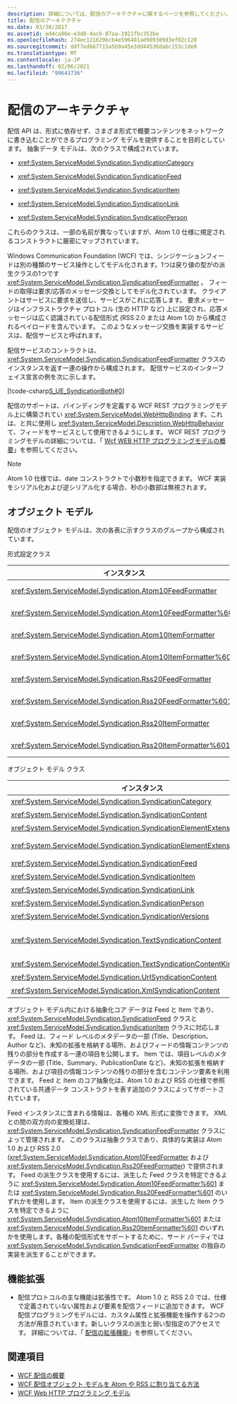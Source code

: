 ```yaml
---
description: 詳細については、配信のアーキテクチャに関するページを参照してください。
title: 配信のアーキテクチャ
ms.date: 03/30/2017
ms.assetid: ed4ca86e-e3d8-4acb-87aa-1921fbc353be
ms.openlocfilehash: 274ec121629bcb4e596401ad989309d3ef02c128
ms.sourcegitcommit: ddf7edb67715a5b9a45e3dd44536dabc153c1de0
ms.translationtype: MT
ms.contentlocale: ja-JP
ms.lasthandoff: 02/06/2021
ms.locfileid: "99643736"
---
```

# <a name="architecture-of-syndication"></a>配信のアーキテクチャ

配信 API は、形式に依存せず、さまざま形式で概要コンテンツをネットワークに書き込むことができるプログラミング モデルを提供することを目的としています。 抽象データ モデルは、次のクラスで構成されています。  
  
- <xref:System.ServiceModel.Syndication.SyndicationCategory>  
  
- <xref:System.ServiceModel.Syndication.SyndicationFeed>  
  
- <xref:System.ServiceModel.Syndication.SyndicationItem>  
  
- <xref:System.ServiceModel.Syndication.SyndicationLink>  
  
- <xref:System.ServiceModel.Syndication.SyndicationPerson>  
  
 これらのクラスは、一部の名前が異なっていますが、Atom 1.0 仕様に規定されるコンストラクトに厳密にマップされています。  
  
 Windows Communication Foundation (WCF) では、シンジケーションフィードは別の種類のサービス操作としてモデル化されます。1つは戻り値の型がの派生クラスの1つです <xref:System.ServiceModel.Syndication.SyndicationFeedFormatter> 。 フィードの取得は要求/応答のメッセージ交換としてモデル化されています。 クライアントはサービスに要求を送信し、サービスがこれに応答します。 要求メッセージはインフラストラクチャ プロトコル (生の HTTP など) 上に設定され、応答メッセージは広く認識されている配信形式 (RSS 2.0 または Atom 1.0) から構成されるペイロードを含んでいます。 このようなメッセージ交換を実装するサービスは、配信サービスと呼ばれます。  
  
 配信サービスのコントラクトは、<xref:System.ServiceModel.Syndication.SyndicationFeedFormatter> クラスのインスタンスを返す一連の操作から構成されます。 配信サービスのインターフェイス宣言の例を次に示します。  
  
 [!code-csharp[S_UE_SyndicationBoth#0](../../../../samples/snippets/csharp/VS_Snippets_CFX/s_ue_syndicationboth/cs/service.cs#0)]  
  
 配信のサポートは、バインディングを定義する WCF REST プログラミングモデル上に構築されてい <xref:System.ServiceModel.WebHttpBinding> ます。これは、と共に使用し <xref:System.ServiceModel.Description.WebHttpBehavior> て、フィードをサービスとして使用できるようにします。 WCF REST プログラミングモデルの詳細については、「 [Wcf WEB HTTP プログラミングモデルの概要](wcf-web-http-programming-model-overview.md)」を参照してください。  
  
> [!NOTE]
> Atom 1.0 仕様では、date コンストラクトで小数秒を指定できます。 WCF 実装をシリアル化および逆シリアル化する場合、秒の小数部は無視されます。  
  
## <a name="object-model"></a>オブジェクト モデル  

 配信のオブジェクト モデルは、次の各表に示すクラスのグループから構成されています。  
  
 形式設定クラス  
  
|インスタンス|説明|  
|-----------|-----------------|  
|<xref:System.ServiceModel.Syndication.Atom10FeedFormatter>|<xref:System.ServiceModel.Syndication.SyndicationFeed> インスタンスを Atom 1.0 形式にシリアル化するクラス。|  
|<xref:System.ServiceModel.Syndication.Atom10FeedFormatter%601>|<xref:System.ServiceModel.Syndication.SyndicationFeed> 派生クラスを Atom 1.0 形式にシリアル化するクラス。|  
|<xref:System.ServiceModel.Syndication.Atom10ItemFormatter>|<xref:System.ServiceModel.Syndication.SyndicationItem> インスタンスを Atom 1.0 形式にシリアル化するクラス。|  
|<xref:System.ServiceModel.Syndication.Atom10ItemFormatter%601>|<xref:System.ServiceModel.Syndication.SyndicationItem> 派生クラスを Atom 1.0 形式にシリアル化するクラス。|  
|<xref:System.ServiceModel.Syndication.Rss20FeedFormatter>|<xref:System.ServiceModel.Syndication.SyndicationFeed> インスタンスを RSS 2.0 形式にシリアル化するクラス。|  
|<xref:System.ServiceModel.Syndication.Rss20FeedFormatter%601>|<xref:System.ServiceModel.Syndication.SyndicationFeed> 派生クラスを RSS 2.0 形式にシリアル化するクラス。|  
|<xref:System.ServiceModel.Syndication.Rss20ItemFormatter>|<xref:System.ServiceModel.Syndication.SyndicationItem> インスタンスを RSS 2.0 形式にシリアル化するクラス。|  
|<xref:System.ServiceModel.Syndication.Rss20ItemFormatter%601>|<xref:System.ServiceModel.Syndication.SyndicationItem> 派生クラスを RSS 2.0 形式にシリアル化するクラス。|  
  
 オブジェクト モデル クラス  
  
|インスタンス|説明|  
|-----------|-----------------|  
|<xref:System.ServiceModel.Syndication.SyndicationCategory>|配信フィードのカテゴリを表すクラス。|  
|<xref:System.ServiceModel.Syndication.SyndicationContent>|配信コンテンツを表す基本クラス。|  
|<xref:System.ServiceModel.Syndication.SyndicationElementExtension>|配信要素拡張を表すクラス。|  
|<xref:System.ServiceModel.Syndication.SyndicationElementExtensionCollection>|<xref:System.ServiceModel.Syndication.SyndicationElementExtension> オブジェクトのコレクション。|  
|<xref:System.ServiceModel.Syndication.SyndicationFeed>|トップレベルのフィード オブジェクトを表すクラス。|  
|<xref:System.ServiceModel.Syndication.SyndicationItem>|フィード項目を表すクラス。|  
|<xref:System.ServiceModel.Syndication.SyndicationLink>|配信フィードまたは項目内のリンクを表すクラス。|  
|<xref:System.ServiceModel.Syndication.SyndicationPerson>|Atom Person コンストラクトを表すクラス。|  
|<xref:System.ServiceModel.Syndication.SyndicationVersions>|サポートされる配信プロトコルのバージョンを表すクラス。|  
|<xref:System.ServiceModel.Syndication.TextSyndicationContent>|エンド ユーザーに表示される任意の <xref:System.ServiceModel.Syndication.SyndicationItem> コンテンツを表すクラス。|  
|<xref:System.ServiceModel.Syndication.TextSyndicationContentKind>|テキスト配信コンテンツでサポートされる各種の型を表す列挙型。|  
|<xref:System.ServiceModel.Syndication.UrlSyndicationContent>|別のリソースへの URL から構成される配信コンテンツを表すクラス。|  
|<xref:System.ServiceModel.Syndication.XmlSyndicationContent>|ブラウザーに表示されない配信コンテンツを表すクラス。|  
  
 オブジェクト モデル内における抽象化コア データは Feed と Item であり、<xref:System.ServiceModel.Syndication.SyndicationFeed> クラスと <xref:System.ServiceModel.Syndication.SyndicationItem> クラスに対応します。 Feed は、フィード レベルのメタデータの一部 (Title、Description、Author など)、未知の拡張を格納する場所、およびフィードの情報コンテンツの残りの部分を作成する一連の項目を公開します。 Item では、項目レベルのメタデータの一部 (Title、Summary、PublicationDate など)、未知の拡張を格納する場所、および項目の情報コンテンツの残りの部分を含むコンテンツ要素を利用できます。 Feed と Item のコア抽象化は、Atom 1.0 および RSS の仕様で参照されている共通データ コンストラクトを表す追加のクラスによってサポートされています。  
  
 Feed インスタンスに含まれる情報は、各種の XML 形式に変換できます。 XML との間の双方向の変換処理は、<xref:System.ServiceModel.Syndication.SyndicationFeedFormatter> クラスによって管理されます。 このクラスは抽象クラスであり、具体的な実装は Atom 1.0 および RSS 2.0 (<xref:System.ServiceModel.Syndication.Atom10FeedFormatter> および <xref:System.ServiceModel.Syndication.Rss20FeedFormatter>) で提供されます。 Feed の派生クラスを使用するには、派生した Feed クラスを特定できるように <xref:System.ServiceModel.Syndication.Atom10FeedFormatter%601> または <xref:System.ServiceModel.Syndication.Rss20FeedFormatter%601> のいずれかを使用します。 Item の派生クラスを使用するには、派生した Item クラスを特定できるように <xref:System.ServiceModel.Syndication.Atom10ItemFormatter%601> または <xref:System.ServiceModel.Syndication.Rss20ItemFormatter%601> のいずれかを使用します。各種の配信形式をサポートするために、サード パーティでは <xref:System.ServiceModel.Syndication.SyndicationFeedFormatter> の独自の実装を派生することができます。  
  
## <a name="extensibility"></a>機能拡張  
  
- 配信プロトコルの主な機能は拡張性です。 Atom 1.0 と RSS 2.0 では、仕様で定義されていない属性および要素を配信フィードに追加できます。 WCF 配信プログラミングモデルには、カスタム属性と拡張機能を操作する2つの方法が用意されています。新しいクラスの派生と弱い型指定のアクセスです。 詳細については、「 [配信の拡張機能](syndication-extensibility.md)」を参照してください。  
  
## <a name="see-also"></a>関連項目

- [WCF 配信の概要](wcf-syndication-overview.md)
- [WCF 配信オブジェクト モデルを Atom や RSS に割り当てる方法](how-the-wcf-syndication-object-model-maps-to-atom-and-rss.md)
- [WCF Web HTTP プログラミング モデル](wcf-web-http-programming-model.md)
